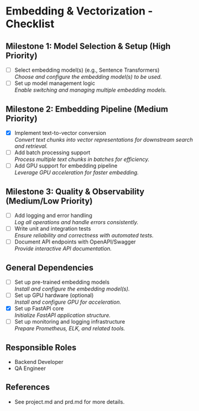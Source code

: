 # Embedding & Vectorization - Checklist

## Milestone 1: Model Selection & Setup (High Priority)
- [ ] Select embedding model(s) (e.g., Sentence Transformers)  
  _Choose and configure the embedding model(s) to be used._
- [ ] Set up model management logic  
  _Enable switching and managing multiple embedding models._

## Milestone 2: Embedding Pipeline (Medium Priority)
- [x] Implement text-to-vector conversion  
  _Convert text chunks into vector representations for downstream search and retrieval._
- [ ] Add batch processing support  
  _Process multiple text chunks in batches for efficiency._
- [ ] Add GPU support for embedding pipeline  
  _Leverage GPU acceleration for faster embedding._

## Milestone 3: Quality & Observability (Medium/Low Priority)
- [ ] Add logging and error handling  
  _Log all operations and handle errors consistently._
- [ ] Write unit and integration tests  
  _Ensure reliability and correctness with automated tests._
- [ ] Document API endpoints with OpenAPI/Swagger  
  _Provide interactive API documentation._

## General Dependencies
- [ ] Set up pre-trained embedding models  
  _Install and configure the embedding model(s)._ 
- [ ] Set up GPU hardware (optional)  
  _Install and configure GPU for acceleration._
- [x] Set up FastAPI core  
  _Initialize FastAPI application structure._
- [ ] Set up monitoring and logging infrastructure  
  _Prepare Prometheus, ELK, and related tools._

## Responsible Roles
- Backend Developer
- QA Engineer

## References
- See project.md and prd.md for more details. 